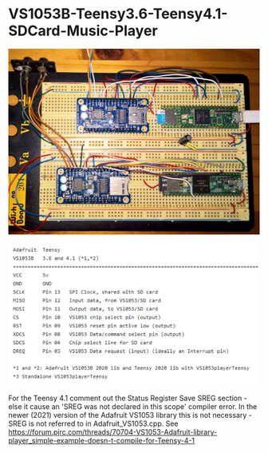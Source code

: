# VS1053B-Teensy3.6-Teensy4.1-SDCard-Music-Player
 
<p align="left">
<img src="images/Teensy36Teensy41VS1053SDPlayer.jpg" width="700" /> 
<br>

<p align="left">
<img src="images/connect.jpg" width="595" /> 
<br>

For the Teensy 4.1 comment out the Status Register Save SREG section - else it cause an 'SREG was not declared in this scope' compiler error. In the newer (2021) version of the Adafruit VS1053 library this is not necessary - SREG is not referred to in Adafruit_VS1053.cpp. See https://forum.pjrc.com/threads/70704-VS1053-Adafruit-library-player_simple-example-doesn-t-compile-for-Teensy-4-1

